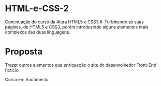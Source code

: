 # HTML-e-CSS-2
Continuação do curso da Alura HTML5 e CSS3 II: Turbinando as suas páginas, de HTML5 e CSS3, porém introduzindo alguns elementos mais complexos das duas linguagens.

# Proposta
Trazer outros elementos que enriqueção o site do desenvolvedor Front-End fictício. 

Curso em Andamento
